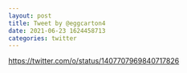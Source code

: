 ```yaml
--- 
layout: post 
title: Tweet by @eggcarton4 
date: 2021-06-23 1624458713 
categories: twitter 
--- 
```

https://twitter.com/o/status/1407707969840717826